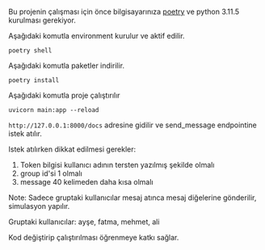 
Bu projenin çalışması için önce bilgisayarınıza [poetry](https://python-poetry.org/) ve python 3.11.5 kurulması gerekiyor.

Aşağıdaki komutla environment kurulur ve aktif edilir.

```
poetry shell
```

Aşağıdaki komutla paketler indirilir.

```
poetry install
```

Aşağıdaki komutla proje çalıştırılır

```
uvicorn main:app --reload
```

`http://127.0.0.1:8000/docs` adresine gidilir ve send_message endpointine istek atılır.

Istek atılırken dikkat edilmesi gerekler:

1. Token bilgisi kullanıcı adının tersten yazılmış şekilde olmalı
2. group id'si 1 olmalı
3. message 40 kelimeden daha kısa olmalı

Note: Sadece gruptaki kullanıcılar mesaj atınca mesaj diğelerine gönderilir, simulasyon yapılır.

Gruptaki kullanıcılar: ayşe, fatma, mehmet, ali

Kod değiştirip çalıştırılması öğrenmeye katkı sağlar.
